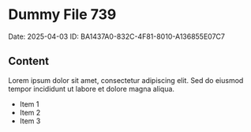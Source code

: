 # Dummy File 739

Date: 2025-04-03
ID: BA1437A0-832C-4F81-8010-A136855E07C7

## Content

Lorem ipsum dolor sit amet, consectetur adipiscing elit.
Sed do eiusmod tempor incididunt ut labore et dolore magna aliqua.

* Item 1
* Item 2
* Item 3

